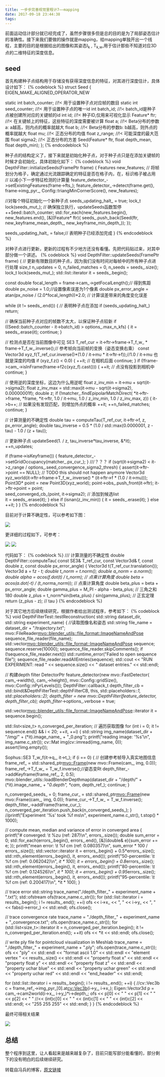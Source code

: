 ```yaml
---
title: 一步步完善视觉里程计7——mapping
date: 2017-09-18 23:44:38
tags:
---
```

前面运动估计部分就已经完成了，虽然步骤很多但是总的目的是为了局部姿态估计的准确性。接下来我们要做的操作就是mapping，给mapping单独开出一个线程，主要的目的是根据给出的图像和其姿态I<sub>k</sub> , T<sub>k,w</sub>,用于估计那些不知道对应3D点的二维特征的深度信息。<!--more-->

seed
---
首先构建种子点结构用于存储没有获得深度信息的特征，对其进行深度估计，具体设计如下：
{% codeblock %}
struct Seed
{
EIGEN_MAKE_ALIGNED_OPERATOR_NEW

static int batch_counter;    //!< 用于设置种子点对应帧的数目
static int seed_counter;     //!< 用于设置种子点的唯一id
int batch_id;                //!< batch_id是种子点被创建所对应的关键帧的id
int id;                      //!< 种子ID,仅用来可视化显示
Feature* ftr;                //!< 在关键帧上的特征，这些特征的深度需要被计算
float a;                     //!< Beta分布的参数a: a越高，则内点的概率就越大
float b;                     //!< Beta分布的参数b: b越高，则外点的概率就越大
float mu;                    //!< 正态分布的均值
float z_range;               //!< 可能深度的最大范围
float sigma2;                //!< 正态分布的方差
Seed(Feature* ftr, float depth_mean, float depth_min);
};
{% endcodeblock %}

种子点的结构定义了，接下来就是初始化种子点，对于种子点只是在添加关键帧的时候才会初始化，具体初始化如下：
{% codeblock %}
void DepthFilter::initializeSeeds(FramePtr frame)
{
Features new_features;
// 将帧划分为格子，确定通过光流跟踪确定的特征是否在格子内，在，标识格子被占用
// 以减小下一步特征检测的计算量
feature_detector_->setExistingFeatures(frame->fts_);
feature_detector_->detect(frame.get(), frame->img_pyr_,
Config::triangMinCornerScore(), new_features);

//对每个特征初始化一个新种子点
seeds_updating_halt_ = true;
lock_t lock(seeds_mut_); // 确保独立执行，updateSeeds函数暂停
++Seed::batch_counter;
std::for_each(new_features.begin(), new_features.end(), [&](Feature* ftr){
seeds_.push_back(Seed(ftr, new_keyframe_mean_depth_, new_keyframe_min_depth_));
});

seeds_updating_halt_ = false;// 表明种子已经添加完成
}
{% endcodeblock %}

对种子点进行更新，更新的过程有不少地方还没有看懂。先把代码贴过来，对其中部分做一个讲述。
{% codeblock %}
void DepthFilter::updateSeeds(FramePtr frame)
{
// 更新有限数目的种子点，因为我们没有时间对每帧中的所有种子点进行处理
size_t n_updates = 0, n_failed_matches = 0, n_seeds = seeds_.size();
lock_t lock(seeds_mut_);
std::list<Seed>::iterator it = seeds_.begin();

const double focal_length = frame->cam_->getFocalLength();// 得到焦距
double px_noise = 1.0;//设置像素误差为1个像素
double px_error_angle = atan(px_noise / (2.0*focal_length))*2.0; // 计算误差带来的角度变化误差

while (it != seeds_.end())
{
// 表明种子点在添加
if (seeds_updating_halt_)
return;

// 确保当前种子点对应的帧数不太大，以保证种子点较新
if ((Seed::batch_counter - it->batch_id) > options_.max_n_kfs) {
it = seeds_.erase(it);
continue;
}

// 检测点是否在当前图像中可见
SE3 T_ref_cur = it->ftr->frame->T_f_w_ * frame->T_f_w_.inverse();// 参考帧向当前帧的变换（姿态变换右乘）
const Vector3d xyz_f(T_ref_cur.inverse()*(1.0 / it->mu * it->ftr->f));//1.0 / it->mu 也就是深度的均值
if (xyz_f.z() < 0.0)  {
++it; // 在相机后面
continue;
}
if (!frame->cam_->isInFrame(frame->f2c(xyz_f).cast<int>())) {
++it; // 点没有投影到相机中
continue;
}

// 使用逆的深度坐标，这边为什么用逆呢
float z_inv_min = it->mu + sqrt(it->sigma2);
float z_inv_max = std::max(it->mu - sqrt(it->sigma2), 0.00000001f);
double z;
if (!matcher_.findEpipolarMatchDirect(
*it->ftr->frame, *frame, *it->ftr, 1.0 / it->mu, 1.0 / z_inv_min, 1.0 / z_inv_max, z))
{
it->b++; // 如果没有发现匹配，则增加外点的概率
++it;
++n_failed_matches;
continue;
}

// 计算测量的不确定性
double tau = computeTau(T_ref_cur, it->ftr->f, z, px_error_angle);
double tau_inverse = 0.5 * (1.0 / std::max(0.0000001, z - tau) - 1.0 / (z + tau));

// 更新种子点
updateSeed(1. / z, tau_inverse*tau_inverse, &*it);
++n_updates;

if (frame->isKeyframe())
{
feature_detector_->setGridOccupancy(matcher_.px_cur_);
}
///？？？
if (sqrt(it->sigma2) < it->z_range / options_.seed_convergence_sigma2_thresh)
{
assert(it->ftr->point == NULL); // TODO this should not happen anymore
Vector3d xyz_world(it->ftr->frame->T_f_w_.inverse() * (it->ftr->f * (1.0 / it->mu)));
Point3D* point = new Point3D(xyz_world);
point->obs_.push_front(it->ftr);
it->ftr->point = point;			
seed_converged_cb_(point, it->sigma2); // 添加到候选list			
it = seeds_.erase(it);
}
else if (isnan(z_inv_min))
{
it = seeds_.erase(it);
}
else
++it;
}
}
{% endcodeblock %}

目前对于计算不确定性，可以参考如下图：

![](http://7xl6tk.com1.z0.glb.clouddn.com/compute_tau.png )

更详细的过程如下，可参考：

![](http://7xl6tk.com1.z0.glb.clouddn.com/tau_process1.png )
![](http://7xl6tk.com1.z0.glb.clouddn.com/tau_process2.png )

代码如下：
{% codeblock %}
/// 计算测量的不确定性
double DepthFilter::computeTau(
const SE3& T_ref_cur,
const Vector3d& f,
const double z,
const double px_error_angle)
{
Vector3d t(T_ref_cur.translation());
Vector3d a = f*z - t;
double t_norm = t.norm();
double a_norm = a.norm();
double alpha = acos(f.dot(t) / t_norm); // 点乘计算角度
double beta = acos(a.dot(-t) / (t_norm*a_norm)); // 点乘计算角度
double beta_plus = beta + px_error_angle;
double gamma_plus = M_PI - alpha - beta_plus; // 三角之和180
double z_plus = t_norm*sin(beta_plus) / sin(gamma_plus); // 正玄定理
return (z_plus - z); // tau
}
{% endcodeblock %}

对于其它地方后续继续研究，根据作者给出测试程序，参考如下：
{% codeblock %}
void DepthFilterTest::testReconstruction(
std::string dataset_dir,
std::string experiment_name)
{
//读取图像名和姿态
std::string file_name = dataset_dir + "/trajectory.txt";
mvo::FileReader<mvo::blender_utils::file_format::ImageNameAndPose> sequence_file_reader(file_name);
std::vector<mvo::blender_utils::file_format::ImageNameAndPose> sequence;
sequence.reserve(10000);
sequence_file_reader.skipComments();
if (!sequence_file_reader.next())
std::runtime_error("Failed to open sequence file");
sequence_file_reader.readAllEntries(sequence);
std::cout << "RUN EXPERIMENT: read " << sequence.size() << " dataset entries." << std::endl;

// 构建depth filter
DetectorPtr feature_detector(new mvo::FastDetector(
cam_->width(), cam_->height(), mvo::Config::gridSize(), mvo::Config::nPyrLevels()));
DepthFilter::callback_t depth_filter_cb = std::bind(&DepthFilterTest::depthFilterCB, this, std::placeholders::_1, std::placeholders::_2);
depth_filter_ = new mvo::DepthFilter(feature_detector, depth_filter_cb);
depth_filter_->options_.verbose = true;

std::vector<mvo::blender_utils::file_format::ImageNameAndPose>::iterator it = sequence.begin();

std::list<size_t> n_converged_per_iteration;
// 遍历获取图像
for (int i = 0; it != sequence.end() && i < 20; ++it, ++i)
{
std::string img_name(dataset_dir + "/img/" + (*it).image_name_ + "_0.png");
printf("reading image: '%s'\n", img_name.c_str());
cv::Mat img(cv::imread(img_name, 0));
assert(!img.empty());

Sophus::SE3 T_w_f(it->q_, it->t_);
if (i == 0)
{
// 创建参考帧导入真实地图信息
frame_ref_ = std::shared_ptr<mvo::Frame>(new mvo::Frame(cam_, img, 0.0));
frame_ref_->T_f_w_ = T_w_f.inverse();//姿态变Rt
depth_filter_->addKeyframe(frame_ref_, 2, 0.5);
mvo::blender_utils::loadBlenderDepthmap(dataset_dir + "/depth/" + (*it).image_name_ + "_0.depth", *cam_, depth_ref_);
continue;
}

n_converged_seeds_ = 0;
frame_cur_ = std::shared_ptr<mvo::Frame>(new mvo::Frame(cam_, img, 0.0));
frame_cur_->T_f_w_ = T_w_f.inverse();
depth_filter_->addFrame(frame_cur_);
n_converged_per_iteration.push_back(n_converged_seeds_);
}
//printf("Experiment '%s' took %f ms\n", experiment_name.c_str(), t.stop() * 1000);

// compute mean, median and variance of error in converged area
{
printf("# converged:  \t %zu (ref: 287)\n", errors_.size());
double sum_error = 0;
std::for_each(errors_.begin(), errors_.end(), [&](double& e){sum_error += e; });
printf("mean error:   \t %f cm (ref: 0.080357)\n", sum_error * 100 / errors_.size());
std::vector<double>::iterator it = errors_.begin() + 0.5*errors_.size();
std::nth_element(errors_.begin(), it, errors_.end());
printf("50-percentile: \t %f cm (ref: 0.062042)\n", *it * 100);
it = errors_.begin() + 0.8*errors_.size();
std::nth_element(errors_.begin(), it, errors_.end());
printf("80-percentile: \t %f cm (ref: 0.124526)\n", *it * 100);
it = errors_.begin() + 0.95*errors_.size();
std::nth_element(errors_.begin(), it, errors_.end());
printf("95-percentile: \t %f cm (ref: 0.200417)\n", *it * 100);
}

// trace error
std::string trace_name("./depth_filter_" + experiment_name + ".txt");
std::ofstream ofs(trace_name.c_str());
for (std::list<ConvergedSeed>::iterator i = results_.begin(); i != results_.end(); ++i)
ofs << i->x_ << ", " << i->y_ << ", " << fabs(i->error_) << std::endl;
ofs.close();

// trace convergence rate
trace_name = "./depth_filter_" + experiment_name + "_convergence.txt";
ofs.open(trace_name.c_str());
for (std::list<size_t>::iterator it = n_converged_per_iteration.begin();
it != n_converged_per_iteration.end(); ++it)
ofs << *it << std::endl;
ofs.close();

// write ply file for pointcloud visualization in Meshlab
trace_name = "./depth_filter_" + experiment_name + ".ply";
ofs.open(trace_name.c_str());
ofs << "ply" << std::endl
<< "format ascii 1.0" << std::endl
<< "element vertex " << results_.size() << std::endl
<< "property float x" << std::endl
<< "property float y" << std::endl
<< "property float z" << std::endl
<< "property uchar blue" << std::endl
<< "property uchar green" << std::endl
<< "property uchar red" << std::endl
<< "end_header" << std::endl;

for (std::list<ConvergedSeed>::iterator i = results_.begin(); i != results_.end(); ++i)
{
//cv::Vec3b c = frame_ref_->img_pyr_[0].at<cv::Vec3b>(i->y_, i->x_);
Eigen::Vector3d p = cam_->cam2world(i->x_, i->y_)*i->depth_;
ofs << p[0] << " " << p[1] << " " << p[2] << " "
//<< (int)c[0] << " " << (int)c[1] << " " << (int)c[2] << std::endl;
<< "255 255 255" << std::endl;
}
}
{% endcodeblock %}

最终可得相关结果

![](http://7xl6tk.com1.z0.glb.clouddn.com/depth_filter_result.png )

总结
---
整个程序到这里，让人看起来是越来越复杂了，目前只能写部分能看懂的，部分剩下的没有明白的后续继续研究。



转载自冯兵的博客，[原文链接][link]

[link]:http://fengbing.net/2015/09/26/%E4%B8%80%E6%AD%A5%E6%AD%A5%E5%AE%9E%E7%8E%B0%E5%8D%95%E7%9B%AE%E8%A7%86%E8%A7%89%E9%87%8C%E7%A8%8B%E8%AE%A17%E2%80%94%E2%80%94mapping/


